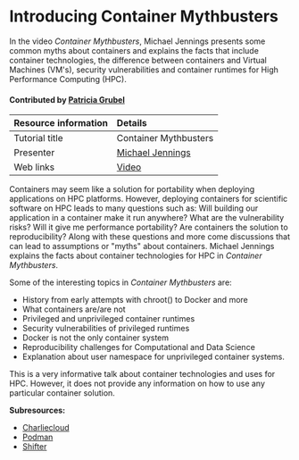 

# Introducing Container Mythbusters

In the video *Container Mythbusters*, Michael Jennings presents some common
myths about containers and explains the facts that include container
technologies, the difference between containers and Virtual Machines (VM's),
security vulnerabilities and container runtimes for High Performance Computing
(HPC).

#### Contributed by [Patricia  Grubel](https://github.com/pagrubel)

Resource information | Details 
:--- | :--- 
Tutorial title  | Container Mythbusters 
Presenter | [Michael Jennings](https://github.com/mej)
Web links | [Video](https://www.youtube.com/watch?v=FFyXdgWXD3A&feature=youtu.be)

Containers may seem like a solution for portability when deploying applications
on HPC platforms. However, deploying containers
for scientific software on HPC leads to many questions such as: Will building
our application in a container make it run anywhere?  What are the
vulnerability risks? Will it give me performance portability? Are containers
the solution to reproducibility?  Along with these questions and more come
discussions that can lead to assumptions or "myths" about containers.  Michael
Jennings explains the facts about container technologies for HPC in *Container
Mythbusters*.

Some of the interesting topics in *Container Mythbusters* are:

 - History from early attempts with chroot() to Docker and more
 - What containers are/are not
 - Privileged and unprivileged container runtimes
 - Security vulnerabilities of privileged runtimes
 - Docker is not the only container system
 - Reproducibility challenges for Computational and Data Science
 - Explanation about user namespace for unprivileged container systems.
 
 
This is a very informative talk about container technologies and uses for HPC.
However, it does not provide any information on how to use any particular
container solution.

**Subresources:**
- [Charliecloud](https://hpc.github.io/charliecloud/)
- [Podman](https://podman.io/)
- [Shifter](https://www.nersc.gov/research-and-development/user-defined-images/)

<!---
Publish: yes
Categories: Development, Reliability, Performance
Topics: Release and Deployment, Performance Portability, Reproducibility 
Level: 
Prerequisites: defaults
Aggregate: none
Review: LA-UR-19-30997
--->
